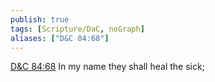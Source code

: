 ```yaml
---
publish: true
tags: [Scripture/DaC, noGraph]
aliases: ["D&C 84:68"]
---
```

[D&C 84:68](https://churchofjesuschrist.org/study/scriptures/dc-testament/dc/84?lang=eng&id=p68#p68) In my name they shall heal the sick;
